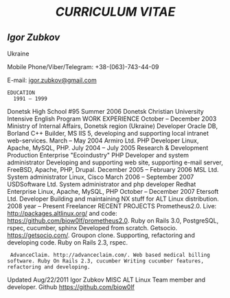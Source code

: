 # <center>*CURRICULUM VITAE*</center>

## *Igor Zubkov*

Ukraine

Mobile Phone/Viber/Telegram: +38-(063)-743-44-09

E-mail: igor.zubkov@gmail.com



    EDUCATION
      1991 – 1999
   Donetsk High School #95
   Summer 2006
 Donetsk Christian University
Intensive English Program
   WORK EXPERIENCE
        October – December 2003
 Ministry of Internal Affairs, Donetsk region (Ukraine)
Developer
Oracle DB, Borland C++ Builder, MS IIS 5, developing and supporting local intranet web-services.
   March – May 2004
   Armiro Ltd.
PHP Developer
Linux, Apache, MySQL, PHP.
   July 2004 – July 2005
 Research & Development Production Enterprise "Ecoindustry"
PHP Developer and system administrator
Developing and supporting web site, supporting e-mail server, FreeBSD, Apache, PHP, Drupal.
   December 2005 – February 2006
   MSL Ltd.
System administrator
Linux, Cisco
    March 2006 – September 2007
  USDSoftware Ltd.
System administrator and php developer
Redhat Enterprise Linux, Apache, MySQL, PHP
    October – December 2007
 Etersoft Ltd.
Developer
Building and maintaining NX stuff for ALT Linux distribution.
     2008 year – Present
   Freelancer
    RECENT PROJECTS
    Prometheus2.0. Live: http://packages.altlinux.org/ and code: https://github.com/biow0lf/prometheus2.0. Ruby on Rails 3.0, PostgreSQL, rspec, cucumber, sphinx Developed from scratch.
Getsocio. https://getsocio.com/. Groupon clone. Supporting, refactoring and developing code. Ruby on Rails 2.3, rspec.
     
     AdvanceClaim. http://advanceclaim.com/. Web based medical billing software. Ruby On Rails 2.3, cucumber Writing cucumber features, refactoring and developing.
Updated Aug/22/2011 Igor Zubkov
    MISC
    ALT Linux
Team member and developer.
Github
https://github.com/biow0lf
